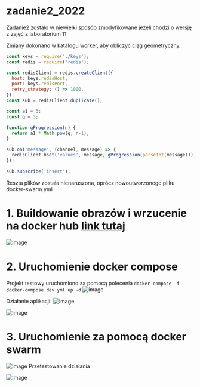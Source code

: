 # zadanie2_2022

Zadanie2 zostało w niewielki sposób zmodyfikowane jeżeli chodzi o wersję z zajęć z laboratorium 11.

Zmiany dokonano w katalogu worker, aby obliczyć ciąg geometryczny.

```js
const keys = require('./keys');
const redis = require('redis');

const redisClient = redis.createClient({
  host: keys.redisHost,
  port: keys.redisPort,
  retry_strategy: () => 1000,
});
const sub = redisClient.duplicate();

const a1 = 3;
const q = 3;

function gProgression(n) {
  return a1 * Math.pow(q, n-1);
}

sub.on('message', (channel, message) => {
  redisClient.hset('values', message, gProgression(parseInt(message)));
});

sub.subscribe('insert');

```

Reszta plików została nienaruszona, oprócz nowoutworzonego pliku docker-swarm.yml

# 1. Buildowanie obrazów i wrzucenie na docker hub [link tutaj](https://hub.docker.com/repository/docker/vashka99)

![image](https://user-images.githubusercontent.com/47278535/173200160-e40a22ca-3454-4934-a2fd-79d4fc507cc3.png)


# 2. Uruchomienie docker compose
Projekt testowy uruchomiono za pomocą polecenia `docker compose -f docker-compose.dev.yml up -d`
![image](https://user-images.githubusercontent.com/47278535/173200286-17e89fa1-a789-42ca-9809-096f4e361bc2.png)

Działanie aplikacji:
![image](https://user-images.githubusercontent.com/47278535/173200310-dc29d5c9-9672-475f-a73a-aed5d822069a.png)

![image](https://user-images.githubusercontent.com/47278535/173200325-dc32404a-1af9-4ca8-8b84-1eb5d2952e86.png)


# 3. Uruchomienie za pomocą docker swarm
![image](https://user-images.githubusercontent.com/47278535/173200407-fe10f544-d48a-43d3-ba3e-7b718daa55f5.png)
Przetestowanie działania 

![image](https://user-images.githubusercontent.com/47278535/173200438-3bb2be5f-ea3a-4d28-8ee8-620e09c23649.png)

